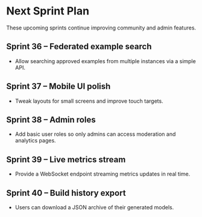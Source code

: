 # Next Sprint Plan

These upcoming sprints continue improving community and admin features.

## Sprint 36 – Federated example search
* Allow searching approved examples from multiple instances via a simple API.

## Sprint 37 – Mobile UI polish
* Tweak layouts for small screens and improve touch targets.

## Sprint 38 – Admin roles
* Add basic user roles so only admins can access moderation and analytics pages.

## Sprint 39 – Live metrics stream
* Provide a WebSocket endpoint streaming metrics updates in real time.

## Sprint 40 – Build history export
* Users can download a JSON archive of their generated models.
